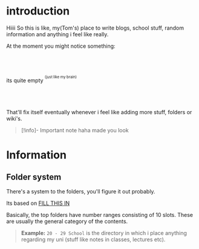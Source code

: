 # introduction
Hiiii
So this is like, my(Tom's) place to write blogs, school stuff, random information and anything i feel like really.

At the moment you might notice something:
<br>
<br>
<br>
<br>
<br>
its quite empty
<sup><sup>(just like my brain)</sup></sup>
<br>
<br>
<br>
<br>
<br>
That'll fix itself eventually whenever i feel like adding more stuff, folders or wiki's.

>[!info]- Important note
>haha made you look

# Information

## Folder system
There's a system to the folders, you'll figure it out probably.

Its based on [FILL THIS IN](index)

Basically, the top folders have number ranges consisting of 10 slots. These are usually the general category of the contents.
>**Example:**
>``20 - 29 School`` is the directory in which i place anything regarding my uni (stuff like notes in classes, lectures etc). 

